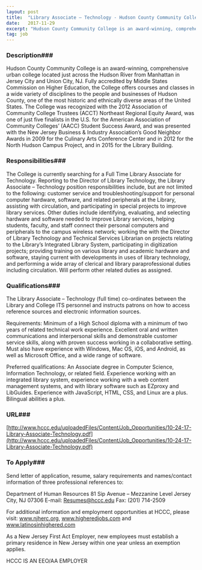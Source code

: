 ```yaml
---
layout: post
title:  "Library Associate – Technology - Hudson County Community College"
date:   2017-11-29
excerpt: "Hudson County Community College is an award-winning, comprehensive urban college located just across the Hudson River from Manhattan in Jersey City and Union City, NJ. Fully accredited by Middle States Commission on Higher Education, the College offers courses and classes in a wide variety of disciplines to the people and..."
tag: job
---
```


### Description###

Hudson County Community College is an award-winning, comprehensive urban college located just across the Hudson River from Manhattan in Jersey City and Union City, NJ. Fully accredited by Middle States Commission on Higher Education, the College offers courses and classes in a wide variety of disciplines to the people and businesses of Hudson County, one of the most historic and ethnically diverse areas of the United States. The College was recognized with the 2012 Association of Community College Trustees (ACCT) Northeast Regional Equity Award, was one of just five finalists in the U.S. for the American Association of Community Colleges’ (AACC) Student Success Award, and was presented with the New Jersey Business & Industry Association’s Good Neighbor Awards in 2009 for the Culinary Arts Conference Center and in 2012 for the North Hudson Campus Project, and in 2015 for the Library Building. 


### Responsibilities###

The College is currently searching for a Full Time Library Associate for Technology. Reporting to the Director of Library Technology, the Library Associate –  Technology position responsibilities include, but are not limited to the following: customer service and troubleshooting/support for personal computer hardware, software, and related peripherals at the Library, assisting with circulation, and participating in special projects to improve library services. Other duties include identifying, evaluating, and selecting hardware and software needed to improve Library services, helping students, faculty, and staff connect their personal computers and peripherals to the campus wireless network; working the with the Director of Library Technology and Technical Services Librarian on projects relating to the Library’s Integrated Library System, participating in digitization projects; providing training on various library and academic hardware and software, staying current with developments in uses of library technology, and performing a wide array of clerical and library paraprofessional duties including circulation. Will perform other related duties as assigned.


### Qualifications###

The Library Associate –  Technology (full time) co-ordinates between the Library and College ITS personnel and instructs patrons on how to access reference sources and electronic information sources. 

Requirements: 
Minimum of a High School diploma with a minimum of two years of related technical work experience. Excellent oral and written communications and interpersonal skills and demonstrable customer service skills, along with proven success working in a collaborative setting. Must also have experience with Windows, Mac OS, iOS, and Android, as well as Microsoft Office, and a wide range of software. 

Preferred qualifications:
An Associate degree in Computer Science, Information Technology, or related field. Experience working with an integrated library system, experience working with a web content management systems, and with library software such as EZproxy and LibGuides.  Experience with JavaScript, HTML, CSS, and Linux are a plus. Bilingual abilities a plus.






### URL###

[http://www.hccc.edu/uploadedFiles/Content/Job_Opportunities/10-24-17-Library-Associate-Technology.pdf](http://www.hccc.edu/uploadedFiles/Content/Job_Opportunities/10-24-17-Library-Associate-Technology.pdf)

### To Apply###

Send letter of application, resume, salary requirements and names/contact information of three professional references to:

Department of Human Resources
81 Sip Avenue – Mezzanine Level
Jersey City, NJ 07306
E-mail: Resumes@hccc.edu
Fax: (201) 714-2509

For additional information and employment opportunities at HCCC, please visit: www.njherc.org, www.higheredjobs.com and www.latinosinhighered.com

As a New Jersey First Act Employer, new employees must establish a primary residence in New Jersey within one year unless an exemption applies.

HCCC IS AN EEO/AA EMPLOYER





